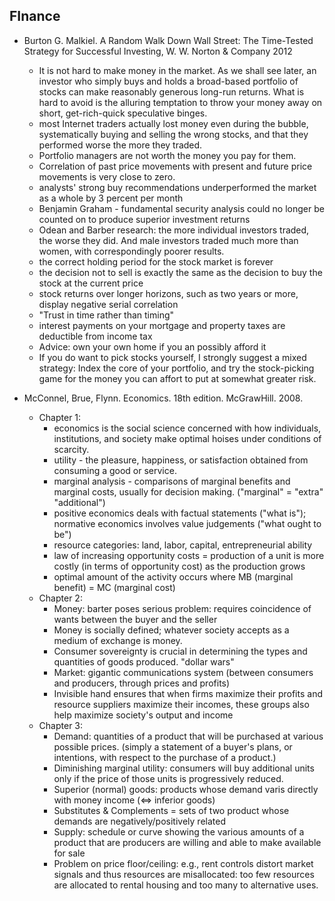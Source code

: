 FInance
-------

* Burton G. Malkiel. A Random Walk Down Wall Street: The Time-Tested Strategy for Successful Investing, W. W. Norton & Company 2012
  - It is not hard to make money in the market. As we shall see later, an investor who simply buys and holds a broad-based portfolio of stocks can make reasonably generous long-run returns. What is hard to avoid is the alluring temptation to throw your money away on short, get-rich-quick speculative binges.
  - most Internet traders actually lost money even during the bubble, systematically buying and selling the wrong stocks, and that they performed worse the more they traded.
  - Portfolio managers are not worth the money you pay for them.
  - Correlation of past price movements with present and future price movements is very close to zero.
  - analysts' strong buy recommendations underperformed the market as a whole by 3 percent per month
  - Benjamin Graham - fundamental security analysis could no longer be counted on to produce superior investment returns
  - Odean and Barber research: the more individual investors traded, the worse they did. And male investors traded much more than women, with correspondingly poorer results.
  - the correct holding period for the stock market is forever
  - the decision not to sell is exactly the same as the decision to buy the stock at the current price
  - stock returns over longer horizons, such as two years or more, display negative serial correlation
  - "Trust in time rather than timing"
  - interest payments on your mortgage and property taxes are deductible from income tax
  - Advice: own your own home if you an possibly afford it
  - If you do want to pick stocks yourself, I strongly suggest a mixed strategy: Index the core of your portfolio, and try the stock-picking game for the money you can affort to put at somewhat greater risk.

* McConnel, Brue, Flynn. Economics. 18th edition. McGrawHill. 2008.
  - Chapter 1:
    - economics is the social science concerned with how individuals, institutions, and society make optimal hoises under conditions of scarcity.
    - utility - the pleasure, happiness, or satisfaction obtained from consuming a good or service.
    - marginal analysis - comparisons of marginal benefits and marginal costs, usually for decision making. ("marginal" = "extra" "additional")
    - positive economics deals with factual statements ("what is"); normative economics involves value judgements ("what ought to be")
    - resource categories: land, labor, capital, entrepreneurial ability
    - law of increasing opportunity costs = production of a unit is more costly (in terms of opportunity cost) as the production grows
    - optimal amount of the activity occurs where MB (marginal benefit) = MC (marginal cost)
  - Chapter 2:
    - Money: barter poses serious problem: requires coincidence of wants between the buyer and the seller
    - Money is socially defined; whatever society accepts as a medium of exchange is money.
    - Consumer sovereignty is crucial in determining the types and quantities of goods produced. "dollar wars"
    - Market: gigantic communications system (between consumers and producers, through prices and profits)
    - Invisible hand ensures that when firms maximize their profits and resource suppliers maximize their incomes, these groups also help maximize society's output and income
  - Chapter 3:
    - Demand: quantities of a product that will be purchased at various possible prices. (simply a statement of a buyer's plans, or intentions, with respect to the purchase of a product.)
    - Diminishing marginal utility: consumers will buy additional units only if the price of those units is progressively reduced.
    - Superior (normal) goods: products whose demand varis directly with money income (<=> inferior goods)
    - Substitutes & Complements = sets of two product whose demands are negatively/positively related
    - Supply: schedule or curve showing the various amounts of a product that are producers are willing and able to make available for sale
    - Problem on price floor/ceiling: e.g., rent controls distort market signals and thus resources are misallocated: too few resources are allocated to rental housing and too many to alternative uses.
